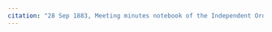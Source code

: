 ```yaml
---
citation: "28 Sep 1883, Meeting minutes notebook of the Independent Order of Good Templars, High Bridge Lodge No. 296, Tompkins County History Center, Ithaca NY."
---
```



